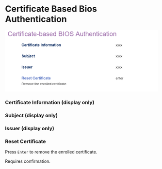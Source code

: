 # Certificate Based Bios Authentication

![](./img/thinkcenter_certificate_based_bios_authentication.png)

### Certificate Information (display only) ###

### Subject (display only) ###

### Issuer (display only) ###

### Reset Certificate ###

Press `Enter` to remove the enrolled certificate.

Requires confirmation.

<!-- SIMULATOR DOES NOT SUPPORT -->